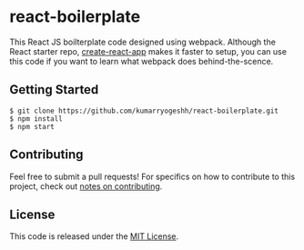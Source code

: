 # react-boilerplate
This React JS boilterplate code designed using webpack. Although the React starter repo, [create-react-app](https://github.com/facebookincubator/create-react-app) makes it faster to setup, you can use this code if you want to learn what webpack does behind-the-scence.

## Getting Started

```shell
$ git clone https://github.com/kumarryogeshh/react-boilerplate.git
$ npm install
$ npm start
```

## Contributing
Feel free to submit a pull requests! For specifics on how to contribute to this project, check out [notes on contributing](CONTRIBUTING.md).

## License
This code is released under the [MIT License](LICENSE).
